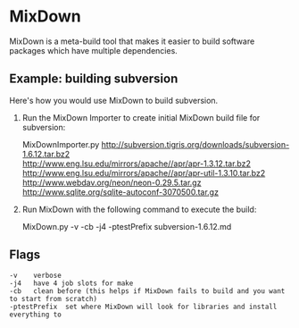 MixDown
=======

MixDown is a meta-build tool that makes it easier to build software packages which have multiple dependencies.


Example: building subversion
----------------------------

Here's how you would use MixDown to build subversion.

1. Run the MixDown Importer to create initial MixDown build file for subversion:

    MixDownImporter.py  http://subversion.tigris.org/downloads/subversion-1.6.12.tar.bz2 \
    http://www.eng.lsu.edu/mirrors/apache//apr/apr-1.3.12.tar.bz2 \
    http://www.eng.lsu.edu/mirrors/apache//apr/apr-util-1.3.10.tar.bz2 \
    http://www.webdav.org/neon/neon-0.29.5.tar.gz \
    http://www.sqlite.org/sqlite-autoconf-3070500.tar.gz


2. Run MixDown with the following command to execute the build:

    MixDown.py -v -cb -j4 -ptestPrefix subversion-1.6.12.md


Flags
-----


    -v    verbose
    -j4   have 4 job slots for make
    -cb   clean before (this helps if MixDown fails to build and you want to start from scratch)
    -ptestPrefix  set where MixDown will look for libraries and install everything to


